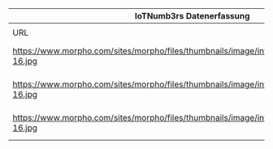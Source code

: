 |IoTNumb3rs Datenerfassung|||||||||||
| ---- | ---- | ---- | ---- | ---- | ---- | ---- | ---- | ---- | ---- | ---- |
||||||||||||
|URL|home_url|filename|device_class|device_count|market_class|market_volume|prognosis_year|publication_year|authorship_class|Dropbox folder|
|https://www.morpho.com/sites/morpho/files/thumbnails/image/infographic_5predictions_09-16.jpg|https://www.morpho.com/en/media/five-predictions-internet-things-2025-20160928|file5_infographic_5predictions_09-16.jpg|generic IoT|27000000000|||2025|n/a|company|marielledemuth/20181114-1507|
|https://www.morpho.com/sites/morpho/files/thumbnails/image/infographic_5predictions_09-16.jpg|https://www.morpho.com/en/media/five-predictions-internet-things-2025-20160928|file5_infographic_5predictions_09-16.jpg|||revenue|3E+12|2025|n/a|company|marielledemuth/20181114-1507|
|https://www.morpho.com/sites/morpho/files/thumbnails/image/infographic_5predictions_09-16.jpg|https://www.morpho.com/en/media/five-predictions-internet-things-2025-20160928|file5_infographic_5predictions_09-16.jpg|cellular|2200000000|||2025|n/a|company|marielledemuth/20181114-1507|
